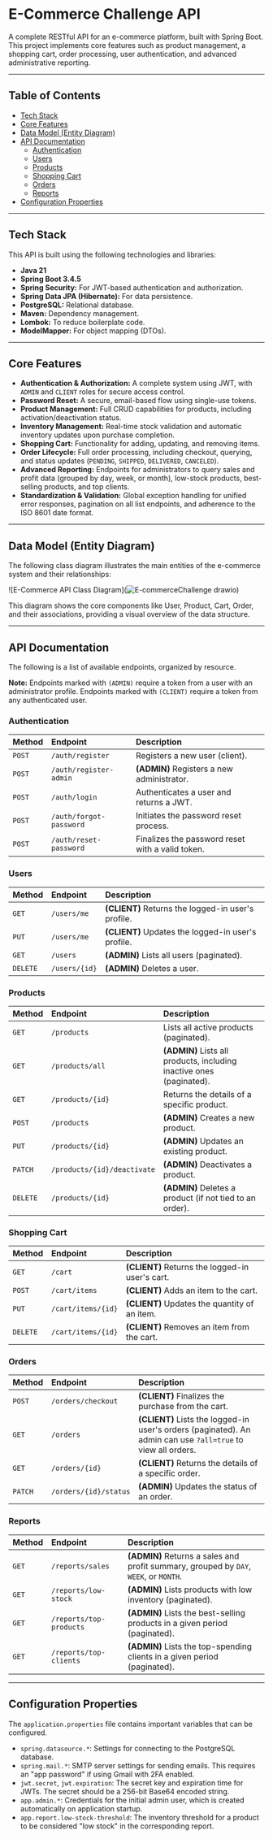 # E-Commerce Challenge API

A complete RESTful API for an e-commerce platform, built with Spring Boot. This project implements core features such as product management, a shopping cart, order processing, user authentication, and advanced administrative reporting.

---

## Table of Contents

- [Tech Stack](#tech-stack)
- [Core Features](#core-features)
- [Data Model (Entity Diagram)](#data-model-entity-diagram) 
- [API Documentation](#api-documentation)
  - [Authentication](#authentication)
  - [Users](#users)
  - [Products](#products)
  - [Shopping Cart](#shopping-cart)
  - [Orders](#orders)
  - [Reports](#reports)
- [Configuration Properties](#configuration-properties)

---

## Tech Stack

This API is built using the following technologies and libraries:

-   **Java 21**
-   **Spring Boot 3.4.5**
-   **Spring Security:** For JWT-based authentication and authorization.
-   **Spring Data JPA (Hibernate):** For data persistence.
-   **PostgreSQL:** Relational database.
-   **Maven:** Dependency management.
-   **Lombok:** To reduce boilerplate code.
-   **ModelMapper:** For object mapping (DTOs).

---

## Core Features

-   **Authentication & Authorization:** A complete system using JWT, with `ADMIN` and `CLIENT` roles for secure access control.
-   **Password Reset:** A secure, email-based flow using single-use tokens.
-   **Product Management:** Full CRUD capabilities for products, including activation/deactivation status.
-   **Inventory Management:** Real-time stock validation and automatic inventory updates upon purchase completion.
-   **Shopping Cart:** Functionality for adding, updating, and removing items.
-   **Order Lifecycle:** Full order processing, including checkout, querying, and status updates (`PENDING`, `SHIPPED`, `DELIVERED`, `CANCELED`).
-   **Advanced Reporting:** Endpoints for administrators to query sales and profit data (grouped by day, week, or month), low-stock products, best-selling products, and top clients.
-   **Standardization & Validation:** Global exception handling for unified error responses, pagination on all list endpoints, and adherence to the ISO 8601 date format.

---

## Data Model (Entity Diagram)

The following class diagram illustrates the main entities of the e-commerce system and their relationships:

![E-Commerce API Class Diagram](![E-commerceChallenge drawio](https://github.com/user-attachments/assets/6a07a4f4-b6ea-4371-b05a-2cb843979b42))

This diagram shows the core components like User, Product, Cart, Order, and their associations, providing a visual overview of the data structure.

---


## API Documentation

The following is a list of available endpoints, organized by resource.

**Note:** Endpoints marked with `(ADMIN)` require a token from a user with an administrator profile. Endpoints marked with `(CLIENT)` require a token from any authenticated user.

### Authentication

| Method | Endpoint                    | Description                                         |
| :----- | :-------------------------- | :-------------------------------------------------- |
| `POST` | `/auth/register`            | Registers a new user (client).                      |
| `POST` | `/auth/register-admin`      | **(ADMIN)** Registers a new administrator.          |
| `POST` | `/auth/login`               | Authenticates a user and returns a JWT.             |
| `POST` | `/auth/forgot-password`     | Initiates the password reset process.               |
| `POST` | `/auth/reset-password`      | Finalizes the password reset with a valid token.    |

### Users

| Method   | Endpoint     | Description                                      |
| :------- | :----------- | :----------------------------------------------- |
| `GET`    | `/users/me`  | **(CLIENT)** Returns the logged-in user's profile. |
| `PUT`    | `/users/me`  | **(CLIENT)** Updates the logged-in user's profile. |
| `GET`    | `/users`     | **(ADMIN)** Lists all users (paginated).          |
| `DELETE` | `/users/{id}`| **(ADMIN)** Deletes a user.                         |

### Products

| Method  | Endpoint                   | Description                                      |
| :------ | :------------------------- | :----------------------------------------------- |
| `GET`   | `/products`                | Lists all active products (paginated).           |
| `GET`   | `/products/all`            | **(ADMIN)** Lists all products, including inactive ones (paginated). |
| `GET`   | `/products/{id}`           | Returns the details of a specific product.       |
| `POST`  | `/products`                | **(ADMIN)** Creates a new product.               |
| `PUT`   | `/products/{id}`           | **(ADMIN)** Updates an existing product.         |
| `PATCH` | `/products/{id}/deactivate`| **(ADMIN)** Deactivates a product.               |
| `DELETE`| `/products/{id}`           | **(ADMIN)** Deletes a product (if not tied to an order). |

### Shopping Cart

| Method   | Endpoint          | Description                                      |
| :------- | :---------------- | :----------------------------------------------- |
| `GET`    | `/cart`           | **(CLIENT)** Returns the logged-in user's cart.  |
| `POST`   | `/cart/items`     | **(CLIENT)** Adds an item to the cart.           |
| `PUT`    | `/cart/items/{id}`| **(CLIENT)** Updates the quantity of an item.     |
| `DELETE` | `/cart/items/{id}`| **(CLIENT)** Removes an item from the cart.        |

### Orders

| Method  | Endpoint            | Description                                      |
| :------ | :------------------ | :----------------------------------------------- |
| `POST`  | `/orders/checkout`  | **(CLIENT)** Finalizes the purchase from the cart. |
| `GET`   | `/orders`           | **(CLIENT)** Lists the logged-in user's orders (paginated). An admin can use `?all=true` to view all orders. |
| `GET`   | `/orders/{id}`      | **(CLIENT)** Returns the details of a specific order. |
| `PATCH` | `/orders/{id}/status`| **(ADMIN)** Updates the status of an order.        |

### Reports

| Method | Endpoint            | Description                                      |
| :----- | :------------------ | :----------------------------------------------- |
| `GET`  | `/reports/sales`    | **(ADMIN)** Returns a sales and profit summary, grouped by `DAY`, `WEEK`, or `MONTH`. |
| `GET`  | `/reports/low-stock`| **(ADMIN)** Lists products with low inventory (paginated). |
| `GET`  | `/reports/top-products`| **(ADMIN)** Lists the best-selling products in a given period (paginated). |
| `GET`  | `/reports/top-clients`| **(ADMIN)** Lists the top-spending clients in a given period (paginated). |

---

## Configuration Properties

The `application.properties` file contains important variables that can be configured.

-   `spring.datasource.*`: Settings for connecting to the PostgreSQL database.
-   `spring.mail.*`: SMTP server settings for sending emails. This requires an "app password" if using Gmail with 2FA enabled.
-   `jwt.secret`, `jwt.expiration`: The secret key and expiration time for JWTs. The secret should be a 256-bit Base64 encoded string.
-   `app.admin.*`: Credentials for the initial admin user, which is created automatically on application startup.
-   `app.report.low-stock-threshold`: The inventory threshold for a product to be considered "low stock" in the corresponding report.
